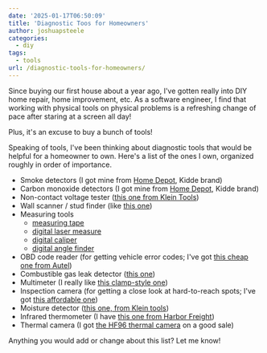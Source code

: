 ```yaml
---
date: '2025-01-17T06:50:09'
title: 'Diagnostic Toos for Homeowners'
author: joshuapsteele
categories:
  - diy
tags:
  - tools
url: /diagnostic-tools-for-homeowners/
---
```

Since buying our first house about a year ago, I've gotten really into DIY home repair, home improvement, etc. As a software engineer, I find that working with physical tools on physical problems is a refreshing change of pace after staring at a screen all day!

Plus, it's an excuse to buy a bunch of tools!

Speaking of tools, I've been thinking about diagnostic tools that would be helpful for a homeowner to own. Here's a list of the ones I own, organized roughly in order of importance.

- Smoke detectors (I got mine from [Home Depot](https://www.homedepot.com/b/Electrical-Fire-Safety-Smoke-Detectors/N-5yc1vZbmh8), Kidde brand)
- Carbon monoxide detectors (I got mine from [Home Depot](https://www.homedepot.com/b/Electrical-Fire-Safety-Carbon-Monoxide-Detectors/N-5yc1vZbmgk), Kidde brand)
- Non-contact voltage tester ([this one from Klein Tools](https://www.homedepot.com/b/Electrical-Fire-Safety-Carbon-Monoxide-Detectors/N-5yc1vZbmgk))
- Wall scanner / stud finder (like [this one](https://amzn.to/40AwR3P))
- Measuring tools 
    - [measuring tape](https://www.homedepot.com/p/Stanley-25-ft-PowerLock-Tape-Measure-33-425D/100019154)
    - [digital laser measure](https://amzn.to/4hgXKiY)
    - [digital caliper](https://amzn.to/3Wmz1la)
    - [digital angle finder](https://amzn.to/40AZhuH)
- OBD code reader (for getting vehicle error codes; I've got [this cheap one from Autel](https://amzn.to/40hLpUR))
- Combustible gas leak detector ([this one](https://amzn.to/4g3DCzG))
- Multimeter (I really like [this clamp-style one](https://amzn.to/4jmNHum))
- Inspection camera (for getting a close look at hard-to-reach spots; I've got [this affordable one](https://amzn.to/3Wjfkeb))
- Moisture detector ([this one, from Klein tools](https://amzn.to/3BZzbs0))
- Infrared thermometer (I have [this one from Harbor Freight](https://www.harborfreight.com/121-infrared-laser-thermometer-63985.html))
- Thermal camera (I got [the HF96 thermal camera](https://www.amazon.com/s?k=Thermal+Camera&i=industrial&crid=20QNPPCV22QY5&sprefix=thermal+camera%2Cindustrial%2C161&linkCode=ll2&tag=joshuapsteele-20&linkId=15f72127db1af4702b5c7752725ffa0d&language=en_US&ref_=as_li_ss_tl) on a good sale)

Anything you would add or change about this list? Let me know!
